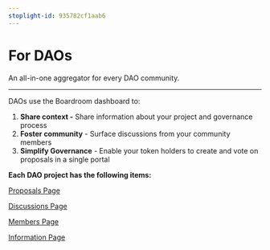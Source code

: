 ```yaml
---
stoplight-id: 935782cf1aab6
---
```


# For DAOs

An all-in-one aggregator for every DAO community.

***

DAOs use the Boardroom dashboard to:

1. **Share context -** Share information about your project and governance process
2. **Foster community** - Surface discussions from your community members
3. **Simplify Governance** - Enable your token holders to create and vote on proposals in a single portal

**Each DAO project has the following items:**

[Proposals Page](proposals.md)

[Discussions Page](discussions.md)

[Members Page](governance/README.md)

[Information Page](information.md)
